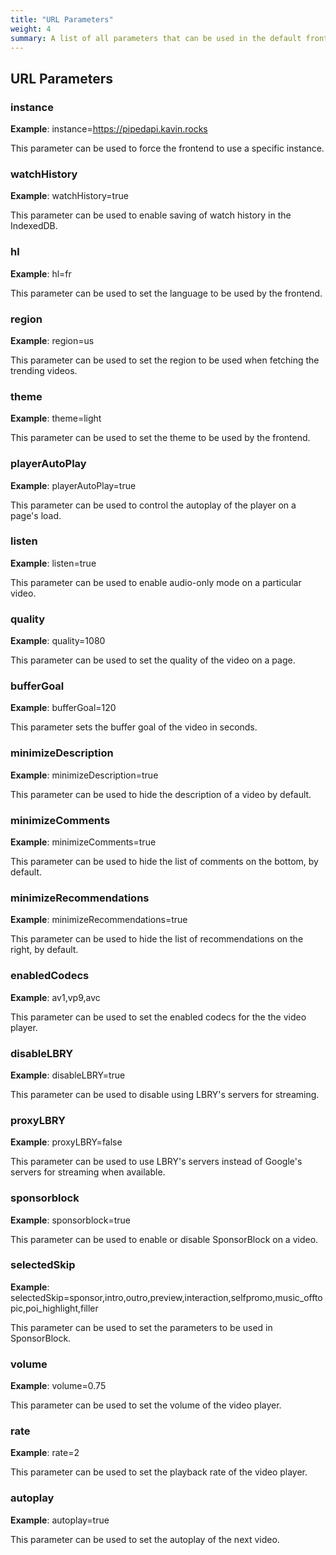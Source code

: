 ```yaml
---
title: "URL Parameters"
weight: 4
summary: A list of all parameters that can be used in the default frontend.
---
```


## URL Parameters

### instance

**Example**: instance=https://pipedapi.kavin.rocks

This parameter can be used to force the frontend to use a specific instance.

### watchHistory

**Example**: watchHistory=true

This parameter can be used to enable saving of watch history in the IndexedDB.

### hl

**Example**: hl=fr

This parameter can be used to set the language to be used by the frontend.

### region

**Example**: region=us

This parameter can be used to set the region to be used when fetching the trending videos.

### theme

**Example**: theme=light

This parameter can be used to set the theme to be used by the frontend.

### playerAutoPlay

**Example**: playerAutoPlay=true

This parameter can be used to control the autoplay of the player on a page's load.

### listen

**Example**: listen=true

This parameter can be used to enable audio-only mode on a particular video.

### quality

**Example**: quality=1080

This parameter can be used to set the quality of the video on a page.

### bufferGoal

**Example**: bufferGoal=120

This parameter sets the buffer goal of the video in seconds.

### minimizeDescription

**Example**: minimizeDescription=true

This parameter can be used to hide the description of a video by default.

### minimizeComments

**Example**: minimizeComments=true

This parameter can be used to hide the list of comments on the bottom, by default.

### minimizeRecommendations

**Example**: minimizeRecommendations=true

This parameter can be used to hide the list of recommendations on the right, by default.

### enabledCodecs

**Example**: av1,vp9,avc

This parameter can be used to set the enabled codecs for the the video player.

### disableLBRY

**Example**: disableLBRY=true

This parameter can be used to disable using LBRY's servers for streaming.

### proxyLBRY

**Example**: proxyLBRY=false

This parameter can be used to use LBRY's servers instead of Google's servers for streaming when available.

### sponsorblock

**Example**: sponsorblock=true

This parameter can be used to enable or disable SponsorBlock on a video.

### selectedSkip

**Example**: selectedSkip=sponsor,intro,outro,preview,interaction,selfpromo,music_offtopic,poi_highlight,filler

This parameter can be used to set the parameters to be used in SponsorBlock.

### volume

**Example**: volume=0.75

This parameter can be used to set the volume of the video player.

### rate

**Example**: rate=2

This parameter can be used to set the playback rate of the video player.

### autoplay

**Example**: autoplay=true

This parameter can be used to set the autoplay of the next video.
